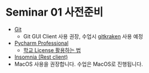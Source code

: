 # Seminar 01 사전준비

- [Git](https://git-scm.com/book/ko/v2/%EC%8B%9C%EC%9E%91%ED%95%98%EA%B8%B0-Git-%EC%84%A4%EC%B9%98)
  - Git GUI Client 사용 권장, 수업시 [gitkraken](https://www.gitkraken.com/) 사용 예정
- [Pycharm Professional](https://www.jetbrains.com/ko-kr/pycharm/download) 
   - [학교 License 활용하는 법](https://itmir.tistory.com/675)
- [Insomnia (Rest client)](https://insomnia.rest/)
- MacOS 사용을 권장합니다. 수업은 MacOS로 진행됩니다.
